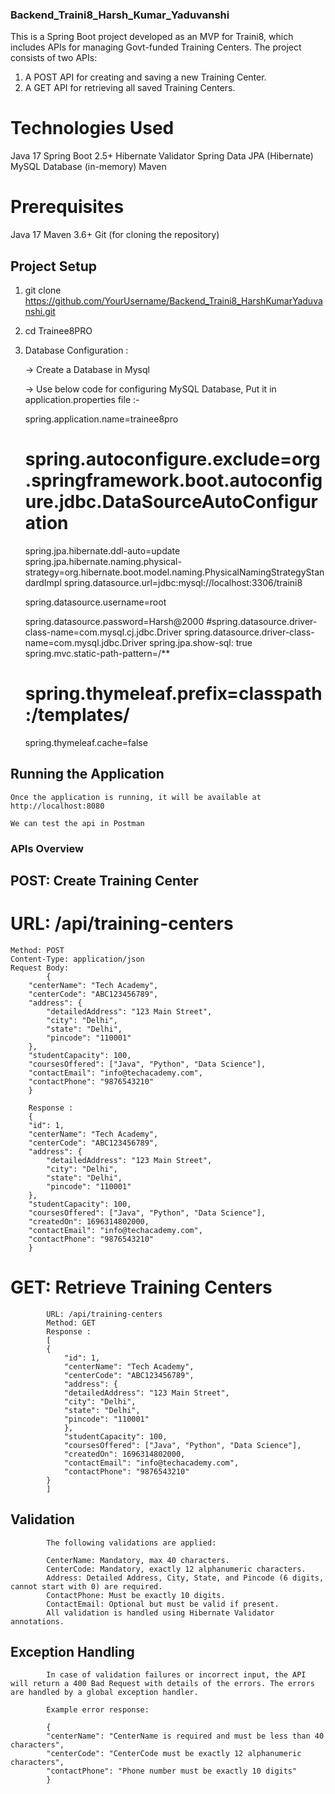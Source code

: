 ### Backend_Traini8_Harsh_Kumar_Yaduvanshi
This is a Spring Boot project developed as an MVP for Traini8, which includes APIs for managing Govt-funded Training Centers. The project consists of two APIs:

1. A POST API for creating and saving a new Training Center.
2. A GET API for retrieving all saved Training Centers.


# Technologies Used
Java 17
Spring Boot 2.5+
Hibernate Validator
Spring Data JPA (Hibernate)
MySQL Database (in-memory)
Maven

# Prerequisites

Java 17
Maven 3.6+
Git (for cloning the repository)

## Project Setup
1) git clone https://github.com/YourUsername/Backend_Traini8_HarshKumarYaduvanshi.git
2) cd Trainee8PRO
3) Database Configuration :

    -> Create a Database in Mysql  <!-- For ex. my Database Name is traini8pro  -->

    -> Use below code for configuring MySQL Database, Put it in application.properties file :-

    spring.application.name=trainee8pro
    # spring.autoconfigure.exclude=org.springframework.boot.autoconfigure.jdbc.DataSourceAutoConfiguration
    spring.jpa.hibernate.ddl-auto=update
    spring.jpa.hibernate.naming.physical-strategy=org.hibernate.boot.model.naming.PhysicalNamingStrategyStandardImpl
    spring.datasource.url=jdbc:mysql://localhost:3306/traini8     <!-- Enter Your Database Name  -->

    spring.datasource.username=root   <!-- Enter Your MySQL UserName  -->

    spring.datasource.password=Harsh@2000    <!-- Enter Your MySQL Password  -->
    #spring.datasource.driver-class-name=com.mysql.cj.jdbc.Driver
    spring.datasource.driver-class-name=com.mysql.jdbc.Driver
    spring.jpa.show-sql: true
    spring.mvc.static-path-pattern=/**
    # spring.thymeleaf.prefix=classpath:/templates/
    spring.thymeleaf.cache=false

## Running the Application
    Once the application is running, it will be available at http://localhost:8080

    We can test the api in Postman


### APIs Overview
## POST: Create Training Center

  #  URL: /api/training-centers
    Method: POST
    Content-Type: application/json
    Request Body:
            {
        "centerName": "Tech Academy",
        "centerCode": "ABC123456789",
        "address": {
            "detailedAddress": "123 Main Street",
            "city": "Delhi",
            "state": "Delhi",
            "pincode": "110001"
        },
        "studentCapacity": 100,
        "coursesOffered": ["Java", "Python", "Data Science"],
        "contactEmail": "info@techacademy.com",
        "contactPhone": "9876543210"
        }

        Response : 
        {
        "id": 1,
        "centerName": "Tech Academy",
        "centerCode": "ABC123456789",
        "address": {
            "detailedAddress": "123 Main Street",
            "city": "Delhi",
            "state": "Delhi",
            "pincode": "110001"
        },
        "studentCapacity": 100,
        "coursesOffered": ["Java", "Python", "Data Science"],
        "createdOn": 1696314802000,
        "contactEmail": "info@techacademy.com",
        "contactPhone": "9876543210"
        }

   # GET: Retrieve Training Centers
            URL: /api/training-centers
            Method: GET
            Response : 
            [
            {
                "id": 1,
                "centerName": "Tech Academy",
                "centerCode": "ABC123456789",
                "address": {
                "detailedAddress": "123 Main Street",
                "city": "Delhi",
                "state": "Delhi",
                "pincode": "110001"
                },
                "studentCapacity": 100,
                "coursesOffered": ["Java", "Python", "Data Science"],
                "createdOn": 1696314802000,
                "contactEmail": "info@techacademy.com",
                "contactPhone": "9876543210"
            }
            ]

## Validation

            The following validations are applied:

            CenterName: Mandatory, max 40 characters.
            CenterCode: Mandatory, exactly 12 alphanumeric characters.
            Address: Detailed Address, City, State, and Pincode (6 digits, cannot start with 0) are required.
            ContactPhone: Must be exactly 10 digits.
            ContactEmail: Optional but must be valid if present.
            All validation is handled using Hibernate Validator annotations.

## Exception Handling

            In case of validation failures or incorrect input, the API will return a 400 Bad Request with details of the errors. The errors are handled by a global exception handler.

            Example error response:

            {
            "centerName": "CenterName is required and must be less than 40 characters",
            "centerCode": "CenterCode must be exactly 12 alphanumeric characters",
            "contactPhone": "Phone number must be exactly 10 digits"
            }










